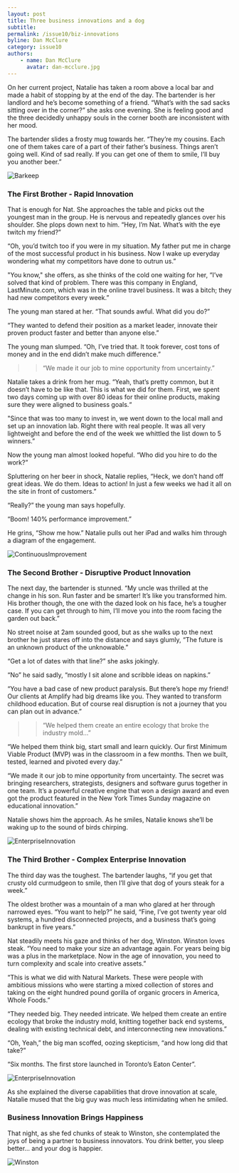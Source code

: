 ```yaml
---
layout: post
title: Three business innovations and a dog
subtitle: 
permalink: /issue10/biz-innovations	
byline: Dan McClure
category: issue10
authors:
    - name: Dan McClure
      avatar: dan-mcclure.jpg
---
```

On her current project, Natalie has taken a room above a local bar and made a habit of stopping by at the end of the day. The bartender is her landlord and he’s become something of a friend. “What’s with the sad sacks sitting over in the corner?” she asks one evening. She is feeling good and the three decidedly unhappy souls in the corner booth are inconsistent with her mood. 
 
The bartender slides a frosty mug towards her. “They’re my cousins. Each one of them takes care of a part of their father’s business. Things aren’t going well. Kind of sad really. If you can get one of them to smile, I’ll buy you another beer.”

![Barkeep](/p2/images/Paul-Sullivan-Barkeep.JPG)

### The First Brother - Rapid Innovation

That is enough for Nat. She approaches the table and picks out the youngest man in the group. He is nervous and repeatedly glances over his shoulder. She plops down next to him. “Hey, I’m Nat. What’s with the eye twitch my friend?”
 
“Oh, you’d twitch too if you were in my situation. My father put me in charge of the most successful product in his business. Now I wake up everyday wondering what my competitors have done to outrun us.” 
 
"You know," she offers, as she thinks of the cold one waiting for her, “I’ve solved that kind of problem. There was this company in England, LastMinute.com, which was in the online travel business. It was a bitch; they had new competitors every week.”
 
The young man stared at her. “That sounds awful. What did you do?”
 
“They wanted to defend their position as a market leader, innovate their proven product faster and better than anyone else.”  
 
The young man slumped. “Oh, I’ve tried that. It took forever, cost tons of money and in the end didn’t make much difference.”

>> “We made it our job to mine opportunity from uncertainty.”
 
Natalie takes a drink from her mug. “Yeah, that’s pretty common, but it doesn’t have to be like that. This is what we did for them. First, we spent two days coming up with over 80 ideas for their online products, making sure they were aligned to business goals.“
 
"Since that was too many to invest in, we went down to the local mall and set up an innovation lab. Right there with real people. It was all very lightweight and before the end of the week we whittled the list down to 5 winners.”
 
Now the young man almost looked hopeful. “Who did you hire to do the work?”
 
Spluttering on her beer in shock, Natalie replies, “Heck, we don’t hand off great ideas. We do them. Ideas to action! In just a few weeks we had it all on the site in front of customers.”
 
“Really?” the young man says hopefully.    
 
“Boom! 140% performance improvement.”
 
He grins, “Show me how.” Natalie pulls out her iPad and walks him through a diagram of the engagement.

![ContinuousImprovement](/p2/images/Cont-Improvement.png)

### The Second Brother - Disruptive Product Innovation

The next day, the bartender is stunned. “My uncle was thrilled at the change in his son. Run faster and be smarter! It’s like you transformed him. His brother though, the one with the dazed look on his face, he’s a tougher case. If you can get through to him, I’ll move you into the room facing the garden out back.”
 
No street noise at 2am sounded good, but as she walks up to the next brother he just stares off into the distance and says glumly, “The future is an unknown product of the unknowable.” 
 
“Get a lot of dates with that line?” she asks jokingly.  
 
“No” he said sadly, “mostly I sit alone and scribble ideas on napkins.”
 
“You have a bad case of new product paralysis. But there’s hope my friend! Our clients at Amplify had big dreams like you. They wanted to transform childhood education. But of course real disruption is not a journey that you can plan out in advance.”

>> “We helped them create an entire ecology that broke the industry mold…”
 
“We helped them think big, start small and learn quickly. Our first Minimum Viable Product (MVP) was in the classroom in a few months. Then we built, tested, learned and pivoted every day.”
 
“We made it our job to mine opportunity from uncertainty. The secret was bringing researchers, strategists, designers and software gurus together in one team.  It’s a powerful creative engine that won a design award and even got the product featured in the New York Times Sunday magazine on educational innovation.”
 
Natalie shows him the approach. As he smiles, Natalie knows she’ll be waking up to the sound of birds chirping.

![EnterpriseInnovation](/p2/images/new-product-innovation.png)


### The Third Brother - Complex Enterprise Innovation

The third day was the toughest. The bartender laughs, “if you get that crusty old curmudgeon to smile, then I’ll give that dog of yours steak for a week.”
 
The oldest brother was a mountain of a man who glared at her through narrowed eyes. “You want to help?” he said, “Fine, I’ve got twenty year old systems, a hundred disconnected projects, and a business that’s going bankrupt in five years.”
 
Nat steadily meets his gaze and thinks of her dog, Winston. Winston loves steak. “You need to make your size an advantage again. For years being big was a plus in the marketplace. Now in the age of innovation, you need to turn complexity and scale into creative assets.”
 
“This is what we did with Natural Markets. These were people with ambitious missions who were starting a mixed collection of stores and taking on the eight hundred pound gorilla of organic grocers in America, Whole Foods.”

“They needed big. They needed intricate. We helped them create an entire ecology that broke the industry mold, knitting together back end systems, dealing with existing technical debt, and interconnecting new innovations.” 
 
“Oh, Yeah,” the big man scoffed, oozing skepticism, “and how long did that take?”
 
“Six months. The first store launched in Toronto’s Eaton Center”. 

![EnterpriseInnovation](/p2/images/Enterprise-innovation.png)
 
As she explained the diverse capabilities that drove innovation at scale, Natalie mused that the big guy was much less intimidating when he smiled. 

### Business Innovation Brings Happiness

That night, as she fed chunks of steak to Winston, she contemplated the joys of being a partner to business innovators.  You drink better, you sleep better… and your dog is happier.  

![Winston](/p2/images/Winston-the-dog.jpeg)

